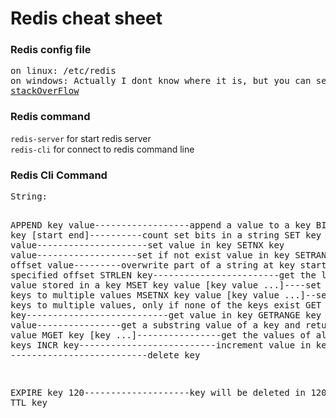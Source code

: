 <h1>Redis cheat sheet</h1>

<h3>Redis config file</h3>
<pre>
on linux: /etc/redis
on windows: Actually I dont know where it is, but you can see this page😘
<a href="https://stackoverflow.com/questions/28443515/redis-on-windows-config-file">stackOverFlow</a>
</pre>

<h3>Redis command</h3>
<p>
<code>redis-server</code> for start redis server <br>
<code>redis-cli</code> for connect to redis command line 
</p>

<h3>Redis Cli Command</h3>
<pre>
String:

APPEND key value------------------append a value to a key
BITCOUNT key [start end]----------count set bits in a string
SET key value---------------------set value in key
SETNX key value-------------------set if not exist value in key
SETRANGE key offset value---------overwrite part of a string at key starting at the specified offset
STRLEN key------------------------get the length of the value stored in a key
MSET key value [key value ...]----set multiple keys to multiple values
MSETNX key value [key value ...]--set multiple keys to multiple values, only if none of the keys exist
GET key---------------------------get value in key
GETRANGE key value----------------get a substring value of a key and return its old value
MGET key [key ...]----------------get the values of all the given keys
INCR key--------------------------increment value in key
DEL key --------------------------delete key

EXPIRE key 120--------------------key will be deleted in 120 seconds
TTL key   
</pre>
